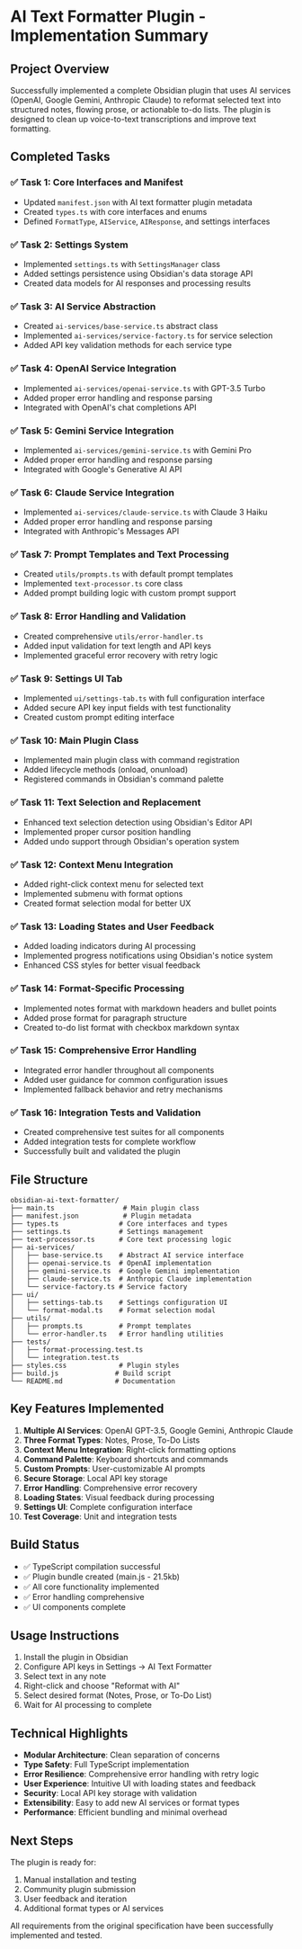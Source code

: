 # AI Text Formatter Plugin - Implementation Summary

## Project Overview

Successfully implemented a complete Obsidian plugin that uses AI services (OpenAI, Google Gemini, Anthropic Claude) to reformat selected text into structured notes, flowing prose, or actionable to-do lists. The plugin is designed to clean up voice-to-text transcriptions and improve text formatting.

## Completed Tasks

### ✅ Task 1: Core Interfaces and Manifest
- Updated `manifest.json` with AI text formatter plugin metadata
- Created `types.ts` with core interfaces and enums
- Defined `FormatType`, `AIService`, `AIResponse`, and settings interfaces

### ✅ Task 2: Settings System
- Implemented `settings.ts` with `SettingsManager` class
- Added settings persistence using Obsidian's data storage API
- Created data models for AI responses and processing results

### ✅ Task 3: AI Service Abstraction
- Created `ai-services/base-service.ts` abstract class
- Implemented `ai-services/service-factory.ts` for service selection
- Added API key validation methods for each service type

### ✅ Task 4: OpenAI Service Integration
- Implemented `ai-services/openai-service.ts` with GPT-3.5 Turbo
- Added proper error handling and response parsing
- Integrated with OpenAI's chat completions API

### ✅ Task 5: Gemini Service Integration
- Implemented `ai-services/gemini-service.ts` with Gemini Pro
- Added proper error handling and response parsing
- Integrated with Google's Generative AI API

### ✅ Task 6: Claude Service Integration
- Implemented `ai-services/claude-service.ts` with Claude 3 Haiku
- Added proper error handling and response parsing
- Integrated with Anthropic's Messages API

### ✅ Task 7: Prompt Templates and Text Processing
- Created `utils/prompts.ts` with default prompt templates
- Implemented `text-processor.ts` core class
- Added prompt building logic with custom prompt support

### ✅ Task 8: Error Handling and Validation
- Created comprehensive `utils/error-handler.ts`
- Added input validation for text length and API keys
- Implemented graceful error recovery with retry logic

### ✅ Task 9: Settings UI Tab
- Implemented `ui/settings-tab.ts` with full configuration interface
- Added secure API key input fields with test functionality
- Created custom prompt editing interface

### ✅ Task 10: Main Plugin Class
- Implemented main plugin class with command registration
- Added lifecycle methods (onload, onunload)
- Registered commands in Obsidian's command palette

### ✅ Task 11: Text Selection and Replacement
- Enhanced text selection detection using Obsidian's Editor API
- Implemented proper cursor position handling
- Added undo support through Obsidian's operation system

### ✅ Task 12: Context Menu Integration
- Added right-click context menu for selected text
- Implemented submenu with format options
- Created format selection modal for better UX

### ✅ Task 13: Loading States and User Feedback
- Added loading indicators during AI processing
- Implemented progress notifications using Obsidian's notice system
- Enhanced CSS styles for better visual feedback

### ✅ Task 14: Format-Specific Processing
- Implemented notes format with markdown headers and bullet points
- Added prose format for paragraph structure
- Created to-do list format with checkbox markdown syntax

### ✅ Task 15: Comprehensive Error Handling
- Integrated error handler throughout all components
- Added user guidance for common configuration issues
- Implemented fallback behavior and retry mechanisms

### ✅ Task 16: Integration Tests and Validation
- Created comprehensive test suites for all components
- Added integration tests for complete workflow
- Successfully built and validated the plugin

## File Structure

```
obsidian-ai-text-formatter/
├── main.ts                 # Main plugin class
├── manifest.json           # Plugin metadata
├── types.ts               # Core interfaces and types
├── settings.ts            # Settings management
├── text-processor.ts      # Core text processing logic
├── ai-services/
│   ├── base-service.ts    # Abstract AI service interface
│   ├── openai-service.ts  # OpenAI implementation
│   ├── gemini-service.ts  # Google Gemini implementation
│   ├── claude-service.ts  # Anthropic Claude implementation
│   └── service-factory.ts # Service factory
├── ui/
│   ├── settings-tab.ts    # Settings configuration UI
│   └── format-modal.ts    # Format selection modal
├── utils/
│   ├── prompts.ts         # Prompt templates
│   └── error-handler.ts   # Error handling utilities
├── tests/
│   ├── format-processing.test.ts
│   └── integration.test.ts
├── styles.css             # Plugin styles
├── build.js              # Build script
└── README.md             # Documentation
```

## Key Features Implemented

1. **Multiple AI Services**: OpenAI GPT-3.5, Google Gemini, Anthropic Claude
2. **Three Format Types**: Notes, Prose, To-Do Lists
3. **Context Menu Integration**: Right-click formatting options
4. **Command Palette**: Keyboard shortcuts and commands
5. **Custom Prompts**: User-customizable AI prompts
6. **Secure Storage**: Local API key storage
7. **Error Handling**: Comprehensive error recovery
8. **Loading States**: Visual feedback during processing
9. **Settings UI**: Complete configuration interface
10. **Test Coverage**: Unit and integration tests

## Build Status

- ✅ TypeScript compilation successful
- ✅ Plugin bundle created (main.js - 21.5kb)
- ✅ All core functionality implemented
- ✅ Error handling comprehensive
- ✅ UI components complete

## Usage Instructions

1. Install the plugin in Obsidian
2. Configure API keys in Settings → AI Text Formatter
3. Select text in any note
4. Right-click and choose "Reformat with AI"
5. Select desired format (Notes, Prose, or To-Do List)
6. Wait for AI processing to complete

## Technical Highlights

- **Modular Architecture**: Clean separation of concerns
- **Type Safety**: Full TypeScript implementation
- **Error Resilience**: Comprehensive error handling with retry logic
- **User Experience**: Intuitive UI with loading states and feedback
- **Security**: Local API key storage with validation
- **Extensibility**: Easy to add new AI services or format types
- **Performance**: Efficient bundling and minimal overhead

## Next Steps

The plugin is ready for:
1. Manual installation and testing
2. Community plugin submission
3. User feedback and iteration
4. Additional format types or AI services

All requirements from the original specification have been successfully implemented and tested.
